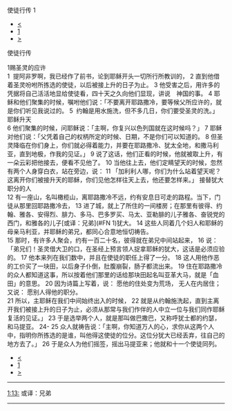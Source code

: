 ﻿





 使徒行传 1




* [<](bible/JHN21.md)
* [1](bible/ACT.md)
* [>](bible/ACT02.md)



使徒行传 
 
1赐圣灵的应许  
1  提阿非罗啊，我已经作了前书，论到耶稣开头一切所行所教训的， 
2 直到他借着圣灵吩咐所拣选的使徒，以后被接上升的日子为止。 
3 他受害之后，用许多的凭据将自己活活地显给使徒看，四十天之久向他们显现，讲说　神国的事。 
4 耶稣和他们聚集的时候，嘱咐他们说：「不要离开耶路撒冷，要等候父所应许的，就是你们听见我说过的。 
5  约翰是用水施洗，但不多几日，你们要受圣灵的洗。」 耶稣升天  
6 他们聚集的时候，问耶稣说：「主啊，你复兴以色列国就在这时候吗？」 
7 耶稣对他们说：「父凭着自己的权柄所定的时候、日期，不是你们可以知道的。 
8 但圣灵降临在你们身上，你们就必得着能力，并要在耶路撒冷、犹太全地，和撒马利亚，直到地极，作我的见证。」 
9 说了这话，他们正看的时候，他就被取上升，有一朵云彩把他接去，便看不见他了。 
10 当他往上去，他们定睛望天的时候，忽然有两个人身穿白衣，站在旁边，说： 
11 「加利利人哪，你们为什么站着望天呢？这离开你们被接升天的耶稣，你们见他怎样往天上去，他还要怎样来。」 接替犹大职分的人  
12 有一座山，名叫橄榄山，离耶路撒冷不远，约有安息日可走的路程。当下，门徒从那里回耶路撒冷去， 
13 进了城，就上了所住的一间楼房；在那里有彼得、约翰、雅各、安得烈、腓力、多马、巴多罗买、马太、亚勒腓的儿子雅各、奋锐党的西门，和雅各的儿子[或译：兄弟](#FN
1)犹大。 
14 这些人同着几个妇人和耶稣的母亲马利亚，并耶稣的弟兄，都同心合意地恒切祷告。  
15 那时，有许多人聚会，约有一百二十名，彼得就在弟兄中间站起来， 
16 说：「弟兄们！圣灵借大卫的口，在圣经上预言领人捉拿耶稣的犹大，这话是必须应验的。 
17 他本来列在我们数中，并且在使徒的职任上得了一分。 
18 这人用他作恶的工价买了一块田，以后身子仆倒，肚腹崩裂，肠子都流出来。 
19 住在耶路撒冷的众人都知道这事，所以按着他们那里的话给那块田起名叫亚革大马，就是「血田」的意思。 
20 因为诗篇上写着，说： 愿他的住处变为荒场， 无人在内居住； 又说： 愿别人得他的职分。  
21 所以，主耶稣在我们中间始终出入的时候， 
22 就是从约翰施洗起，直到主离开我们被接上升的日子为止，必须从那常与我们作伴的人中立一位与我们同作耶稣复活的见证。」 
23 于是选举两个人，就是那叫做巴撒巴，又称呼犹士都的约瑟，和马提亚。 
24-
25 众人就祷告说：「主啊，你知道万人的心，求你从这两个人中，指明你所拣选的是谁，叫他得这使徒的位分。这位分犹大已经丢弃，往自己的地方去了。」 
26 于是众人为他们摇签，摇出马提亚来；他就和十一个使徒同列。 
* [<](bible/JHN21.md)
* [1](bible/ACT.md)
* [>](bible/ACT02.md)





---


[1:13:](#V13)
或译：兄弟




---









